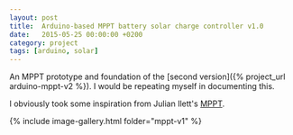 ```yaml
---
layout: post
title:  Arduino-based MPPT battery solar charge controller v1.0
date:   2015-05-25 00:00:00 +0200
category: project
tags: [arduino, solar]
---
```


An MPPT prototype and foundation of the [second version]({% project_url arduino-mppt-v2 %}). I would be repeating myself in documenting this.

I obviously took some inspiration from Julian Ilett's [MPPT](https://www.youtube.com/watch?v=MSz4-cr3EJw).

{% include image-gallery.html folder="mppt-v1" %}
